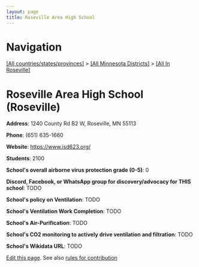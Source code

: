 ```yaml
---
layout: page
title: Roseville Area High School
---
```

# Navigation

[[All countries/states/provinces]](../../..) > [[All Minnesota Districts]](../..) > [[All In Roseville]](..)

# Roseville Area High School (Roseville)

**Address**: 1240 County Rd B2 W, Roseville, MN 55113

**Phone**: (651) 635-1660

**Website**: <https://www.isd623.org/>

**Students**: 2100

**School's overall airborne virus protection grade (0-5)**: 0

**Discord, Facebook, or WhatsApp group for discovery/advocacy for THIS school**: TODO

**School's policy on Ventilation**: TODO

**School's Ventilation Work Completion**: TODO

**School's Air-Purification**: TODO

**School's CO2 monitoring to actively drive ventilation and filtration**: TODO

**School's Wikidata URL**: TODO


[Edit this page](https://github.com/ventilate-schools/MN/edit/main/./Roseville/Roseville_Area_High_School.md). See also [rules for contribution](../../../contribution-rules/)
